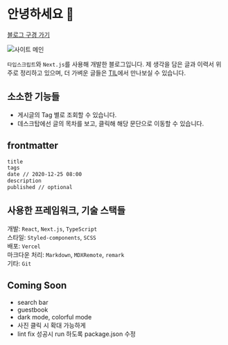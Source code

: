 # 안녕하세요 👋

[블로그 구경 가기](https://haeun.vercel.app/)

![사이트 메인](https://user-images.githubusercontent.com/50111853/172634895-6693e000-5494-4af4-87f6-9d5eebaa3f41.png)

`타입스크립트`와 `Next.js`를 사용해 개발한 블로그입니다.
제 생각을 담은 글과 이력서 위주로 정리하고 있으며,
더 가벼운 글들은 [TIL](https://pullingoff.github.io)에서 만나보실 수 있습니다.

## 소소한 기능들

- 게시글의 Tag 별로 조회할 수 있습니다.
- 데스크탑에선 글의 목차를 보고, 클릭해 해당 문단으로 이동할 수 있습니다.

## frontmatter

```markdown
title
tags
date // 2020-12-25 08:00
description
published // optional
```

## 사용한 프레임워크, 기술 스택들

개발: `React`, `Next.js`, `TypeScript`  
스타일: `Styled-components`, `SCSS`  
배포: `Vercel`  
마크다운 처리: `Markdown`, `MDXRemote`, `remark`  
기타: `Git`

## Coming Soon

- search bar
- guestbook
- dark mode, colorful mode
- 사진 클릭 시 확대 가능하게
- lint fix 성공시 run 하도록 package.json 수정 